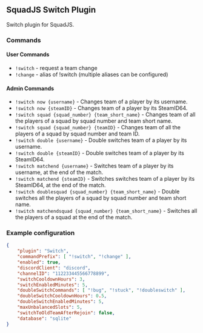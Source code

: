 ## SquadJS Switch Plugin
Switch plugin for SquadJS.

### Commands

#### User Commands
- `!switch` - request a team change
- `!change` - alias of !switch (multiple aliases can be configured)

#### Admin Commands
- `!switch now {username}` - Changes team of a player by its username.
- `!switch now {steamID}` - Changes team of a player by its SteamID64.
- `!switch squad {squad_number} {team_short_name}` - Changes team of all the players of a squad by squad number and team short name.
- `!switch squad {squad_number} {teamID}` - Changes team of all the players of a squad by squad number and team ID.
- `!switch double {username}` - Double switches team of a player by its username.
- `!switch double {steamID}` - Double switches team of a player by its SteamID64.
- `!switch matchend {username}` - Switches team of a player by its username, at the end of the match.
- `!switch matchend {steamID}` - Switches switches team of a player by its SteamID64, at the end of the match.
- `!switch doublesquad {squad_number} {team_short_name}` - Double switches all the players of a squad by squad number and team short name.
- `!switch matchendsquad {squad_number} {team_short_name}` - Switches all the players of a squad at the end of the match.

### Example configuration
```json
{
    "plugin": "Switch",
    "commandPrefix": [ "!switch", "!change" ],
    "enabled": true,
    "discordClient": "discord",
    "channelID": "112233445566778899",
    "switchCooldownHours": 3,
    "switchEnabledMinutes": 5,
    "doubleSwitchCommands": [ "!bug", "!stuck", "!doubleswitch" ],
    "doubleSwitchCooldownHours": 0.5,
    "doubleSwitchEnabledMinutes": 5,
    "maxUnbalancedSlots": 5,
    "switchToOldTeamAfterRejoin": false,
    "database": "sqlite"
}
```
